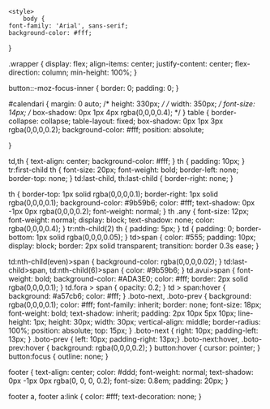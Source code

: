 <!DOCTYPE html>
<!-- original:https://codepen.io/boudra/pen/raErwP -->
<html lang="en">
<head>
    <meta charset="UTF-8">
    <meta name="viewport" content="width=device-width, initial-scale=1.0">
    <title>Calendar</title>

    <style>
        body {
    font-family: 'Arial', sans-serif;
    background-color: #fff;
}

.wrapper {
    display: flex;
    align-items: center;
    justify-content: center;
  flex-direction: column;
  min-height: 100%;
}

button::-moz-focus-inner { 
  border: 0;
  padding: 0;
}

#calendari {
    margin:  0 auto;
    /* height: 330px; */
    /* width: 350px; */
    font-size: 14px;
    /* box-shadow: 0px 1px 4px rgba(0,0,0,0.4); */
}
table {
    border-collapse: collapse;
    table-layout: fixed;
    box-shadow: 0px 1px 3px rgba(0,0,0,0.2);
    background-color: #fff;
    position: absolute;


}


td,th {
    text-align: center;
    background-color: #fff;
}
th {
    padding: 10px;
}
tr:first-child th {
    font-size: 20px;
    font-weight: bold;
    border-left: none;
    border-top: none;
}
td:last-child, th:last-child {
  border-right: none;
}

th {
    border-top: 1px solid rgba(0,0,0,0.1);
    border-right: 1px solid rgba(0,0,0,0.1);
    background-color: #9b59b6;
    color: #fff;
    text-shadow: 0px -1px 0px rgba(0,0,0,0.2);
    font-weight: normal;
}
th .any {
    font-size: 12px;
    font-weight: normal;
    display: block;
    text-shadow: none;
    color: rgba(0,0,0,0.4);
}
tr:nth-child(2) th {
    padding: 5px;
}
td {
    padding: 0;
    border-bottom: 1px solid rgba(0,0,0,0.05);
}
td>span {
    color: #555;
    padding: 10px;
    display: block;
    border: 2px solid transparent;
    transition: border 0.3s ease;
}

td:nth-child(even)>span {
    background-color: rgba(0,0,0,0.02);
}
td:last-child>span,
td:nth-child(6)>span {
    color: #9b59b6;
}
td.avui>span {
    font-weight: bold;
    background-color: #ADA3E0;
    color: #fff;
    border: 2px solid rgba(0,0,0,0.1);
}
td.fora > span {
    opacity: 0.2;
}
td > span:hover {
    background: #a57cb6;
    color: #fff;
}
.boto-next, .boto-prev {
    background: rgba(0,0,0,0.1);
    color: #fff;
    font-family: inherit;
    border: none;
    font-size: 18px;
    font-weight: bold;
    text-shadow: inherit;
    padding: 2px 10px 5px 10px;
    line-height: 1px;
    height: 30px;
    width: 30px;
    vertical-align: middle;
    border-radius: 100%;
    position: absolute;
    top: 15px;
}
.boto-next { right: 10px; padding-left: 13px; }
.boto-prev { left: 10px; padding-right: 13px;}
.boto-next:hover,
.boto-prev:hover {
    background: rgba(0,0,0,0.2);
}
button:hover { cursor: pointer; }
button:focus { outline: none; }

footer {
  text-align: center;
  color: #ddd;
  font-weight: normal;
  text-shadow: 0px -1px 0px rgba(0, 0, 0, 0.2);
  font-size: 0.8em;
  padding: 20px;
}

footer a,
footer a:link {
  color: #fff;
  text-decoration: none;
}
    </style>
</head>
<body>
    <div class="">
        <div id="calendari"></div>
      </div>
      <script>
        var mesos = [
    'January',
    'February',
    'March',
    'April',
    'May',
    'June',
    'July',
    'August',
    'September',
    'October',
    'November',
    'December'
];

var dies = [
    'Sunday',
    'Monday',
    'Tuesday',
    'Wedensday',
    'Thursday',
    'Friday',
    'Saturday'
];

var dies_abr = [
    'Su',
    'Mo',
    'Tu',
    'We',
    'Th',
    'Fr',
    'Sa'
];

Number.prototype.pad = function(num) {
    var str = '';
    for(var i = 0; i < (num-this.toString().length); i++)
        str += '0';
    return str += this.toString();
}

function calendari(widget, data)
{

    var original = widget.getElementsByClassName('actiu')[0];

    if(typeof original === 'undefined')
    {
        original = document.createElement('table');
        original.setAttribute('data-actual',
			      data.getFullYear() + '/' +
			      data.getMonth().pad(2) + '/' +
			      data.getDate().pad(2))
        widget.appendChild(original);
    }

    var diff = data - new Date(original.getAttribute('data-actual'));

    diff = new Date(diff).getMonth();

    var e = document.createElement('table');

    e.className = diff  === 0 ? 'amagat-esquerra' : 'amagat-dreta';
    e.innerHTML = '';

    widget.appendChild(e);

    e.setAttribute('data-actual',
                   data.getFullYear() + '/' +
                   data.getMonth().pad(2) + '/' +
                   data.getDate().pad(2))

    var fila = document.createElement('tr');
    var titol = document.createElement('th');
    titol.setAttribute('colspan', 7);

    var boto_prev = document.createElement('button');
    boto_prev.className = 'boto-prev';
    boto_prev.innerHTML = '&#9666;';

    var boto_next = document.createElement('button');
    boto_next.className = 'boto-next';
    boto_next.innerHTML = '&#9656;';

    titol.appendChild(boto_prev);
    titol.appendChild(document.createElement('span')).innerHTML = 
        mesos[data.getMonth()] + '<span class="any">' + data.getFullYear() + '</span>';

    titol.appendChild(boto_next);

    boto_prev.onclick = function() {
        data.setMonth(data.getMonth() - 1);
        calendari(widget, data);
    };

    boto_next.onclick = function() {
        data.setMonth(data.getMonth() + 1);
        calendari(widget, data);
    };

    fila.appendChild(titol);
    e.appendChild(fila);

    fila = document.createElement('tr');

    for(var i = 1; i < 7; i++)
    {
        fila.innerHTML += '<th>' + dies_abr[i] + '</th>';
    }

    fila.innerHTML += '<th>' + dies_abr[0] + '</th>';
    e.appendChild(fila);

    /* Obtinc el dia que va acabar el mes anterior */
    var inici_mes =
        new Date(data.getFullYear(), data.getMonth(), -1).getDay();

    var actual = new Date(data.getFullYear(),
			  data.getMonth(),
			  -inici_mes);

    /* 6 setmanes per cobrir totes les posiblitats
     *  Quedaria mes consistent alhora de mostrar molts mesos 
     *  en una quadricula */
    for(var s = 0; s < 6; s++)
    {
        var fila = document.createElement('tr');

        for(var d = 1; d < 8; d++)
        {
	    var cela = document.createElement('td');
	    var span = document.createElement('span');

	    cela.appendChild(span);

            span.innerHTML = actual.getDate();

            if(actual.getMonth() !== data.getMonth())
                cela.className = 'fora';

            /* Si es avui el decorem */
            if(data.getDate() == actual.getDate() &&
	       data.getMonth() == actual.getMonth())
		cela.className = 'avui';

	    actual.setDate(actual.getDate()+1);
            fila.appendChild(cela);
        }

        e.appendChild(fila);
    }

    setTimeout(function() {
        e.className = 'actiu';
        original.className +=
        diff === 0 ? ' amagat-dreta' : ' amagat-esquerra';
    }, 20);

    original.className = 'inactiu';

    setTimeout(function() {
        var inactius = document.getElementsByClassName('inactiu');
        for(var i = 0; i < inactius.length; i++)
            widget.removeChild(inactius[i]);
    }, 1000);

}

calendari(document.getElementById('calendari'), new Date());

    </script>
</body>
</html>
